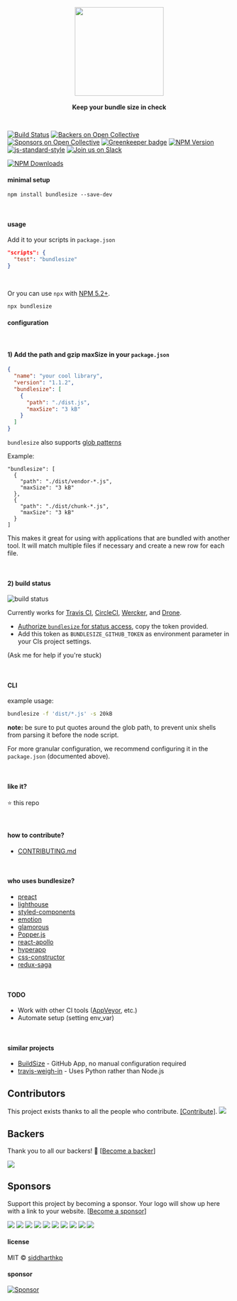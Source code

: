 <p align="center">
  <img src="https://cdn.rawgit.com/siddharthkp/bundlesize/master/art/logo.png" height="200px"/>
  <br><br>
  <b>Keep your bundle size in check</b>
  <br>
</p>

&nbsp;

[![Build Status](https://travis-ci.org/siddharthkp/bundlesize.svg?branch=master)](https://travis-ci.org/siddharthkp/bundlesize)
[![Backers on Open Collective](https://opencollective.com/bundlesize/backers/badge.svg)](#backers) [![Sponsors on Open Collective](https://opencollective.com/bundlesize/sponsors/badge.svg)](#sponsors) [![Greenkeeper badge](https://badges.greenkeeper.io/siddharthkp/bundlesize.svg)](https://greenkeeper.io/)
[![NPM Version](https://img.shields.io/npm/v/bundlesize.svg)](https://npmjs.org/package/bundlesize)
[![js-standard-style](https://img.shields.io/badge/code%20style-standard-brightgreen.svg)](http://standardjs.com)
[![Join us on Slack](https://bundlesize.now.sh/badge.svg)](https://bundlesize.now.sh/)

[![NPM Downloads](https://img.shields.io/npm/dm/bundlesize.svg?style=flat)](https://www.npmjs.com/package/bundlesize)
&nbsp;

#### minimal setup

```
npm install bundlesize --save-dev
```

&nbsp;

#### usage


Add it to your scripts in `package.json`

```json
"scripts": {
  "test": "bundlesize"
}
```

&nbsp;

Or you can use `npx` with [NPM 5.2+](https://medium.com/@maybekatz/introducing-npx-an-npm-package-runner-55f7d4bd282b).

```bash
npx bundlesize
```

#### configuration

&nbsp;

#### 1) Add the path and gzip maxSize in your `package.json`


```json
{
  "name": "your cool library",
  "version": "1.1.2",
  "bundlesize": [
    {
      "path": "./dist.js",
      "maxSize": "3 kB"
    }
  ]
}
```

`bundlesize` also supports [glob patterns](https://github.com/isaacs/node-glob)

Example:

```
"bundlesize": [
  {
    "path": "./dist/vendor-*.js",
    "maxSize": "3 kB"
  },
  {
    "path": "./dist/chunk-*.js",
    "maxSize": "3 kB"
  }
]

```

This makes it great for using with applications that are bundled with another tool. It will match multiple files if necessary and create a new row for each file.

&nbsp;

#### 2) build status

![build status](https://cdn.rawgit.com/siddharthkp/bundlesize/master/art/status.png)

Currently works for [Travis CI](https://travis-ci.org), [CircleCI](https://circleci.com/), [Wercker](http://www.wercker.com), and [Drone](http://readme.drone.io/).

- [Authorize `bundlesize` for status access](https://github.com/login/oauth/authorize?scope=repo%3Astatus&client_id=6756cb03a8d6528aca5a), copy the token provided.
- Add this token as `BUNDLESIZE_GITHUB_TOKEN` as environment parameter in your CIs project settings.

(Ask me for help if you're stuck)


&nbsp;

#### CLI

example usage:

```sh
bundlesize -f 'dist/*.js' -s 20kB
```

**note:** be sure to put quotes around the glob path, to prevent unix shells from parsing it before the node script.

For more granular configuration, we recommend configuring it in the `package.json` (documented above).

&nbsp;

#### like it?

:star: this repo

&nbsp;

#### how to contribute?

- [CONTRIBUTING.md](CONTRIBUTING.md)

&nbsp;

#### who uses bundlesize?

- [preact](https://github.com/developit/preact)
- [lighthouse](https://github.com/GoogleChrome/lighthouse)
- [styled-components](https://github.com/styled-components/styled-components)
- [emotion](https://github.com/tkh44/emotion)
- [glamorous](https://github.com/paypal/glamorous)
- [Popper.js](https://github.com/FezVrasta/popper.js)
- [react-apollo](https://github.com/apollographql/react-apollo)
- [hyperapp](https://github.com/hyperapp/hyperapp)
- [css-constructor](https://github.com/siddharthkp/css-constructor)
- [redux-saga](https://github.com/redux-saga/redux-saga)


&nbsp;

#### TODO

- Work with other CI tools ([AppVeyor](https://www.appveyor.com/), etc.)
- Automate setup (setting env_var)

&nbsp;

#### similar projects

- [BuildSize](https://buildsize.org/) - GitHub App, no manual configuration required
- [travis-weigh-in](https://github.com/danvk/travis-weigh-in) - Uses Python rather than Node.js

## Contributors

This project exists thanks to all the people who contribute. [[Contribute]](CONTRIBUTING.md).
<a href="graphs/contributors"><img src="https://opencollective.com/bundlesize/contributors.svg?width=890" /></a>


## Backers

Thank you to all our backers! 🙏 [[Become a backer](https://opencollective.com/bundlesize#backer)]

<a href="https://opencollective.com/bundlesize#backers" target="_blank"><img src="https://opencollective.com/bundlesize/backers.svg?width=890"></a>


## Sponsors

Support this project by becoming a sponsor. Your logo will show up here with a link to your website. [[Become a sponsor](https://opencollective.com/bundlesize#sponsor)]

<a href="https://opencollective.com/bundlesize/sponsor/0/website" target="_blank"><img src="https://opencollective.com/bundlesize/sponsor/0/avatar.svg"></a>
<a href="https://opencollective.com/bundlesize/sponsor/1/website" target="_blank"><img src="https://opencollective.com/bundlesize/sponsor/1/avatar.svg"></a>
<a href="https://opencollective.com/bundlesize/sponsor/2/website" target="_blank"><img src="https://opencollective.com/bundlesize/sponsor/2/avatar.svg"></a>
<a href="https://opencollective.com/bundlesize/sponsor/3/website" target="_blank"><img src="https://opencollective.com/bundlesize/sponsor/3/avatar.svg"></a>
<a href="https://opencollective.com/bundlesize/sponsor/4/website" target="_blank"><img src="https://opencollective.com/bundlesize/sponsor/4/avatar.svg"></a>
<a href="https://opencollective.com/bundlesize/sponsor/5/website" target="_blank"><img src="https://opencollective.com/bundlesize/sponsor/5/avatar.svg"></a>
<a href="https://opencollective.com/bundlesize/sponsor/6/website" target="_blank"><img src="https://opencollective.com/bundlesize/sponsor/6/avatar.svg"></a>
<a href="https://opencollective.com/bundlesize/sponsor/7/website" target="_blank"><img src="https://opencollective.com/bundlesize/sponsor/7/avatar.svg"></a>
<a href="https://opencollective.com/bundlesize/sponsor/8/website" target="_blank"><img src="https://opencollective.com/bundlesize/sponsor/8/avatar.svg"></a>
<a href="https://opencollective.com/bundlesize/sponsor/9/website" target="_blank"><img src="https://opencollective.com/bundlesize/sponsor/9/avatar.svg"></a>



#### license

MIT © [siddharthkp](https://github.com/siddharthkp)

#### sponsor

[![Sponsor](https://app.codesponsor.io/embed/LhLT2c31ydJzdLUuSR9f8mCA/siddharthkp/bundlesize.svg)](https://app.codesponsor.io/link/LhLT2c31ydJzdLUuSR9f8mCA/siddharthkp/bundlesize)
